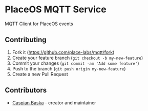 # PlaceOS MQTT Service

MQTT Client for PlaceOS events

## Contributing

1. Fork it (<https://github.com/place-labs/mqtt/fork>)
2. Create your feature branch (`git checkout -b my-new-feature`)
3. Commit your changes (`git commit -am 'Add some feature'`)
4. Push to the branch (`git push origin my-new-feature`)
5. Create a new Pull Request

## Contributors

- [Caspian Baska](https://github.com/caspiano) - creator and maintainer
